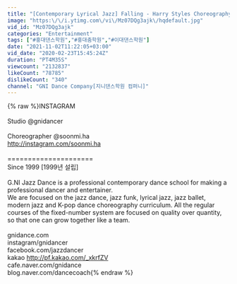 ```yaml
---
title: "[Contemporary Lyrical Jazz] Falling - Harry Styles Choreography.MIA"
image: "https:\/\/i.ytimg.com\/vi\/Mz07DQg3ajk\/hqdefault.jpg"
vid_id: "Mz07DQg3ajk"
categories: "Entertainment"
tags: ["#홍대댄스학원","#홍대춤학원","#이대댄스학원"]
date: "2021-11-02T11:22:05+03:00"
vid_date: "2020-02-23T15:45:24Z"
duration: "PT4M35S"
viewcount: "2132837"
likeCount: "78785"
dislikeCount: "340"
channel: "GNI Dance Company[지니댄스학원 컴퍼니]"
---
```

{% raw %}INSTAGRAM <br /><br />Studio @gnidancer<br /><br />Choreographer @soonmi.ha <br /><a rel="nofollow" target="blank" href="http://instagram.com/soonmi.ha​​">http://instagram.com/soonmi.ha​​</a><br /><br />=====================<br />Since 1999 [1999년 설립]<br /><br />G.NI Jazz Dance is a professional contemporary dance school for making a professional dancer and entertainer.<br />We are focused on the jazz dance, jazz funk, lyrical jazz, jazz ballet, modern jazz and K-pop dance choreography curriculum. All the regular courses of the fixed-number system are focused on quality over quantity, so that one can grow together like a team.<br /><br />gnidance.com<br />instagram/gnidancer<br />facebook.com/jazzdancer<br />kakao   <a rel="nofollow" target="blank" href="http://pf.kakao.com/_xkrfZV">http://pf.kakao.com/_xkrfZV</a><br />cafe.naver.com/gnidance<br />blog.naver.com/dancecoach{% endraw %}
